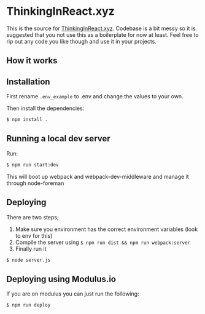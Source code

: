 # ThinkingInReact.xyz

This is the source for [ThinkingInReact.xyz](https://www.ThinkingInReact.xyz). Codebase is a bit messy so it is suggested that you not use this as a boilerplate for now at least. Feel free to rip out any code you like though and use it in your projects.

## How it works

## Installation

First rename `.env_example` to .env and change the values to your own.

Then install the dependencies:

```sh
$ npm install .
```

## Running a local dev server

Run:

```sh
$ npm run start:dev
```

This will boot up webpack and webpack-dev-middleware and manage it through node-foreman

## Deploying

There are two steps;

1. Make sure you environment has the correct environment variables (look to env for this)
2. Compile the server using `$ npm run dist && npm run webpack:server`
3. Finally run it

```sh
$ node server.js
```

## Deploying using Modulus.io

If you are on modulus you can just run the following:

```sh
$ npm run deploy
```
